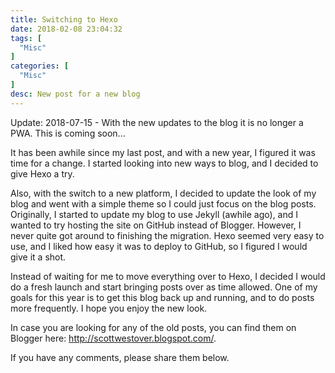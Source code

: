 ```yaml
---
title: Switching to Hexo
date: 2018-02-08 23:04:32
tags: [
  "Misc"
]
categories: [
  "Misc"
]
desc: New post for a new blog
---
```


Update: 2018-07-15 - With the new updates to the blog it is no longer a PWA. This is coming soon...

It has been awhile since my last post, and with a new year, I figured it was time for a change. I started looking into new ways to blog, and I decided to give Hexo a try.

Also, with the switch to a new platform, I decided to update the look of my blog and went with a simple theme so I could just focus on the blog posts. Originally, I started to update my blog to use Jekyll (awhile ago), and I wanted to try hosting the site on GitHub instead of Blogger. However, I never quite got around to finishing the migration. Hexo seemed very easy to use, and I liked how easy it was to deploy to GitHub, so I figured I would give it a shot.

Instead of waiting for me to move everything over to Hexo, I decided I would do a fresh launch and start bringing posts over as time allowed. One of my goals for this year is to get this blog back up and running, and to do posts more frequently. I hope you enjoy the new look.

In case you are looking for any of the old posts, you can find them on Blogger here: http://scottwestover.blogspot.com/.

If you have any comments, please share them below.